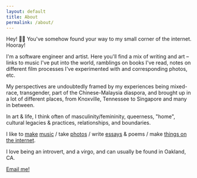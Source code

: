 ```yaml
---
layout: default
title: About
permalink: /about/
---
```


Hey! 👋🏼 You've somehow found your way to my small corner of the internet. Hooray!

I'm a software engineer and artist. Here you'll find a mix of writing and art –
links to music I've put into the world, ramblings on books I've read, notes
on different film processes I've experimented with and corresponding photos, etc.

My perspectives are undoubtedly framed by my experiences being mixed-race,
transgender, part of the Chinese-Malaysia diaspora, and brought up in a lot of different
places, from Knoxville, Tennessee to Singapore and many in between.

In art & life, I think often of masculinity/femininity, queerness, "home", cultural legacies & practices, relationships, and boundaries.

I like to [make][makzai-music] [music][ql-music] / take [photos][photos] /
write [essays][essays] & poems / make
[things on the internet][things].

I love being an introvert, and a virgo, and can usually be found in Oakland, CA.

[Email me!](mailto:leongchengkwan@gmail.com)

[makzai-music]: https://makzai.bandcamp.com
[ql-music]: https://bit.ly/qleong-bandcamp
[photos]: https://vsco.co/qleong
[essays]: http://qleong.com/assets/writing/slantd.pdf
[things]: http://qleong.com/2018-review/
